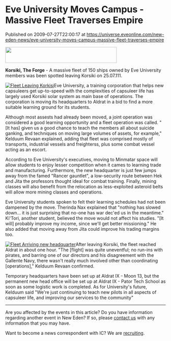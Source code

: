 # Eve University Moves Campus - Massive Fleet Traverses Empire
Published on 2009-07-27T22:00:17 at https://universe.eveonline.com/new-eden-news/eve-university-moves-campus-massive-fleet-traverses-empire

<img src='http://www.eve-ic.net/media/assets/icarticlebanner.png' width='350' height='50' />  
  
 **Korsiki, The Forge** \- A massive fleet of 150 ships owned by Eve University members was been spotted leaving Korsiki on 25.07.111.  
  
[![Fleet Leaving Korkisi](http://www.eve-ic.net/media/articles/3244/1thumb.png)](http://www.eve-ic.net/media/articles/3244/1.png)Eve University, a training corporation that helps new capsuleers get up-to-speed with the complexities of capsuleer life has largely used Korsiki solar system as main base of operations. The corporation is moving its headquarters to Aldrat in a bid to find a more suitable learning ground for its students.  
  
Although most assests had already been moved, a joint operation was considered a good learning opportunity and a fleet operation was called. "[It has] given us a good chance to teach the members all about suicide ganking, and techniques on moving large volumes of assets, for example," Kelduum Revaan explained, adding that fleet was comprised mostly of transports, industrial vessels and freighterss, plus some combat vessel acting as an escort.  
  
According to Eve University's executives, moving to Minmatar space will allow students to enjoy lesser competition when it cames to learning trade and manufacturing. Furthermore, the new headquarter is just few jumps away from the famed "Rancer gauntlet", a low-security route between Hek and Jita the professors thought ideal for combat training. Finally, mining classes will also benefit from the relocation as less-exploited asteroid belts will allow more mining classes and operations.  
  
Eve University students spoken to felt their learning schedules had not been dampened by the move. Therinda Nax explained that "nothing has slowed down... it is just surprising that no-one has war dec'ed us in the meantime." Ki'Tori, another student, believed the move would not affect his studies. "[It will] probably improve my income, since we'll get better missioning." He also added that moving away from Jita could improve his trading margins too.  
  
[![Fleet Arriving new headquarter](http://www.eve-ic.net/media/articles/3244/2thumb.png)](http://www.eve-ic.net/media/articles/3244/2.png)After leaving Korsiki, the fleet reached Aldrat in about one hour. "The [flight] was quite uneventful; no run-ins with pirates, and barring one of our directors and his disagreement with the Gallente Navy, there wasn't really much involved other than coordinating [operations]," Kelduum Revaan confirmed.  
  
Temporary headquarters have been set up at Aldrat IX - Moon 13, but the permanent new head office will be set up at Aldrat IX - Pator Tech School as soon as some logistic work is completed. As for University's future, Kelduum said "We're just continuing to teach new pilots in all aspects of capsuleer life, and improving our services to the community"

* * *

Are you affected by the events in this article? Do you have information regarding another event in New Eden? If so, please [contact us](http://myeve.eve-online.com/news.asp?a=submitrp) with any information that you may have.  
  
Want to become a news correspondent with IC? We are [recruiting](http://www.eveonline.com/isd.asp).
